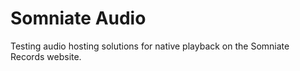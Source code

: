 # Somniate Audio
Testing audio hosting solutions for native playback on the Somniate Records website.

